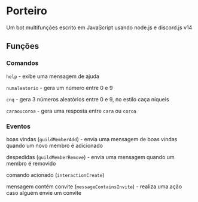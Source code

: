 # Porteiro

Um bot multifunções escrito em JavaScript usando node.js e discord.js v14


## Funções

### Comandos

`help` - exibe uma mensagem de ajuda

`numaleatorio` - gera um número entre 0 e 9

`cnq` - gera 3 números aleatórios entre 0 e 9, no estilo caça níqueis

`caraoucoroa` - gera uma resposta entre `cara` ou `coroa`


### Eventos

boas vindas (`guildMemberAdd`) - envia uma mensagem de boas vindas quando um novo membro é adicionado

despedidas (`guildMemberRemove`) - envia uma mensagem quando um membro é removido

comando acionado (`interactionCreate`)

mensagem contém convite (`messageContainsInvite`) - realiza uma ação caso alguém envie um convite
